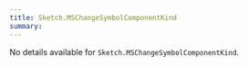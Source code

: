 ```yaml
---
title: Sketch.MSChangeSymbolComponentKind
summary:
---
```


No details available for `Sketch.MSChangeSymbolComponentKind`.
